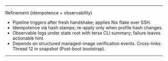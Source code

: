 
---
Refinement (idempotence + observability)
- Pipeline triggers after fresh handshake; applies Nix flake over SSH.
- Idempotence via hash stamps; re-apply only when profile hash changes.
- Observable logs under state root with terse CLI summary; failure leaves actionable hint.
- Depends on structured managed-image verification events.
Cross-links: Thread 12 in snapshot (Post-boot bootstrap).

---

